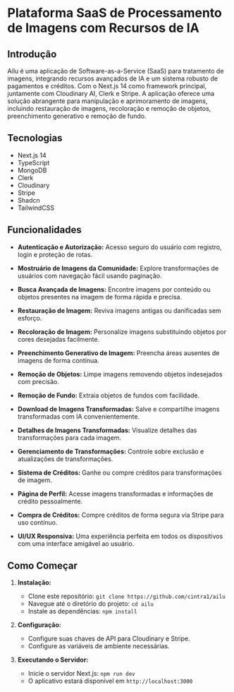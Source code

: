 # Plataforma SaaS de Processamento de Imagens com Recursos de IA

## Introdução

Ailu é uma aplicação de Software-as-a-Service (SaaS) para tratamento de imagens, integrando recursos avançados de IA e um sistema robusto de pagamentos e créditos. Com o Next.js 14 como framework principal, juntamente com Cloudinary AI, Clerk e Stripe. A aplicação oferece uma solução abrangente para manipulação e aprimoramento de imagens, incluindo restauração de imagens, recoloração e remoção de objetos, preenchimento generativo e remoção de fundo. 

## Tecnologias

- Next.js 14
- TypeScript
- MongoDB
- Clerk
- Cloudinary
- Stripe
- Shadcn
- TailwindCSS

## Funcionalidades

- **Autenticação e Autorização:** Acesso seguro do usuário com registro, login e proteção de rotas.
  
- **Mostruário de Imagens da Comunidade:** Explore transformações de usuários com navegação fácil usando paginação.

- **Busca Avançada de Imagens:** Encontre imagens por conteúdo ou objetos presentes na imagem de forma rápida e precisa.

- **Restauração de Imagem:** Reviva imagens antigas ou danificadas sem esforço.

- **Recoloração de Imagem:** Personalize imagens substituindo objetos por cores desejadas facilmente.

- **Preenchimento Generativo de Imagem:** Preencha áreas ausentes de imagens de forma contínua.

- **Remoção de Objetos:** Limpe imagens removendo objetos indesejados com precisão.

- **Remoção de Fundo:** Extraia objetos de fundos com facilidade.

- **Download de Imagens Transformadas:** Salve e compartilhe imagens transformadas com IA convenientemente.

- **Detalhes de Imagens Transformadas:** Visualize detalhes das transformações para cada imagem.

- **Gerenciamento de Transformações:** Controle sobre exclusão e atualizações de transformações.

- **Sistema de Créditos:** Ganhe ou compre créditos para transformações de imagem.

- **Página de Perfil:** Acesse imagens transformadas e informações de crédito pessoalmente.

- **Compra de Créditos:** Compre créditos de forma segura via Stripe para uso contínuo.

- **UI/UX Responsiva:** Uma experiência perfeita em todos os dispositivos com uma interface amigável ao usuário.

## Como Começar

1. **Instalação:**
   - Clone este repositório: `git clone https://github.com/cintra1/ailu`
   - Navegue até o diretório do projeto: `cd ailu`
   - Instale as dependências: `npm install`

2. **Configuração:**
   - Configure suas chaves de API para Cloudinary e Stripe.
   - Configure as variáveis de ambiente necessárias.

3. **Executando o Servidor:**
   - Inicie o servidor Next.js: `npm run dev`
   - O aplicativo estará disponível em `http://localhost:3000`
